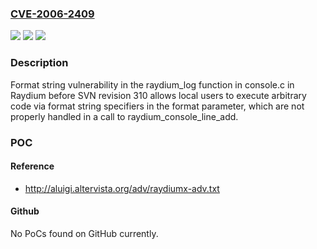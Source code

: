### [CVE-2006-2409](https://cve.mitre.org/cgi-bin/cvename.cgi?name=CVE-2006-2409)
![](https://img.shields.io/static/v1?label=Product&message=n%2Fa&color=blue)
![](https://img.shields.io/static/v1?label=Version&message=n%2Fa&color=blue)
![](https://img.shields.io/static/v1?label=Vulnerability&message=n%2Fa&color=brighgreen)

### Description

Format string vulnerability in the raydium_log function in console.c in Raydium before SVN revision 310 allows local users to execute arbitrary code via format string specifiers in the format parameter, which are not properly handled in a call to raydium_console_line_add.

### POC

#### Reference
- http://aluigi.altervista.org/adv/raydiumx-adv.txt

#### Github
No PoCs found on GitHub currently.

